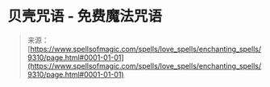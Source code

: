 <!--yml

category: 未分类

日期：2024-06-12 18:45:14

-->

# 贝壳咒语 - 免费魔法咒语

> 来源：[https://www.spellsofmagic.com/spells/love_spells/enchanting_spells/9310/page.html#0001-01-01](https://www.spellsofmagic.com/spells/love_spells/enchanting_spells/9310/page.html#0001-01-01)
